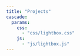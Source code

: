 ```yaml
---
title: "Projects"
cascade:
  params:
    css:
      - "css/lightbox.css"
    js:
      - "js/lightbox.js"
---
```

